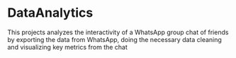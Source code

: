 # DataAnalytics
This projects analyzes the interactivity of a WhatsApp group chat of friends by exporting the data from WhatsApp, doing the necessary data cleaning and visualizing key metrics from the chat
